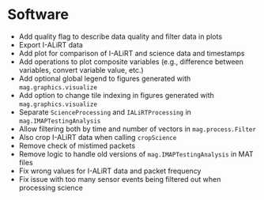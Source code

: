 # Software

- Add quality flag to describe data quality and filter data in plots
- Export I-ALiRT data
- Add plot for comparison of I-ALiRT and science data and timestamps
- Add operations to plot composite variables (e.g., difference between variables, convert variable value, etc.)
- Add optional global legend to figures generated with `mag.graphics.visualize`
- Add option to change tile indexing in figures generated with `mag.graphics.visualize`
- Separate `ScienceProcessing` and `IALiRTProcessing` in `mag.IMAPTestingAnalysis`
- Allow filtering both by time and number of vectors in `mag.process.Filter`
- Also crop I-ALiRT data when calling `cropScience`
- Remove check of mistimed packets
- Remove logic to handle old versions of `mag.IMAPTestingAnalysis` in MAT files
- Fix wrong values for I-ALiRT data and packet frequency
- Fix issue with too many sensor events being filtered out when processing science